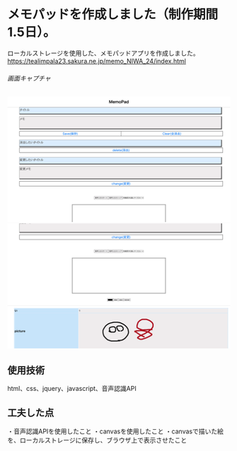 # メモパッドを作成しました（制作期間1.5日）。

ローカルストレージを使用した、メモパッドアプリを作成しました。
https://tealimpala23.sakura.ne.jp/memo_NIWA_24/index.html


###### 画面キャプチャ
![](screenshot1.png "screenshot1")
![](screenshot2.png "screenshot2")

## 使用技術

html、css、jquery、javascript、音声認識API

## 工夫した点
・音声認識APIを使用したこと
・canvasを使用したこと
・canvasで描いた絵を、ローカルストレージに保存し、ブラウザ上で表示させたこと



